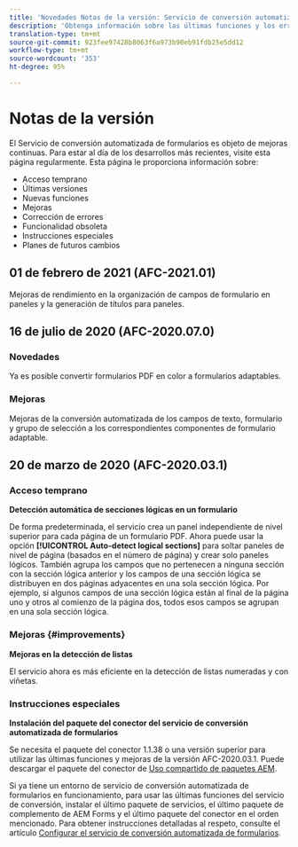 ```yaml
---
title: 'Novedades Notas de la versión: Servicio de conversión automatizada de formularios'
description: 'Obtenga información sobre las últimas funciones y los errores corregidos para el Servicio de conversión automatizada de formularios '
translation-type: tm+mt
source-git-commit: 923fee97428b8063f6a973b90eb91fdb25e5dd12
workflow-type: tm+mt
source-wordcount: '353'
ht-degree: 95%

---
```



# Notas de la versión

El Servicio de conversión automatizada de formularios es objeto de mejoras continuas. Para estar al día de los desarrollos más recientes, visite esta página regularmente. Esta página le proporciona información sobre:

* Acceso temprano
* Últimas versiones
* Nuevas funciones
* Mejoras
* Corrección de errores
* Funcionalidad obsoleta
* Instrucciones especiales
* Planes de futuros cambios


## 01 de febrero de 2021 (AFC-2021.01)

Mejoras de rendimiento en la organización de campos de formulario en paneles y la generación de títulos para paneles.

## 16 de julio de 2020 (AFC-2020.07.0)

### Novedades

Ya es posible convertir formularios PDF en color a formularios adaptables.

### Mejoras

Mejoras de la conversión automatizada de los campos de texto, formulario y grupo de selección a los correspondientes componentes de formulario adaptable.


## 20 de marzo de 2020 (AFC-2020.03.1)

### Acceso temprano

**Detección automática de secciones lógicas en un formulario**

De forma predeterminada, el servicio crea un panel independiente de nivel superior para cada página de un formulario PDF. Ahora puede usar la opción **[!UICONTROL Auto-detect logical sections]** para soltar paneles de nivel de página (basados en el número de página) y crear solo paneles lógicos. También agrupa los campos que no pertenecen a ninguna sección con la sección lógica anterior y los campos de una sección lógica se distribuyen en dos páginas adyacentes en una sola sección lógica. Por ejemplo, si algunos campos de una sección lógica están al final de la página uno y otros al comienzo de la página dos, todos esos campos se agrupan en una sola sección lógica.

### Mejoras {#improvements}

**Mejoras en la detección de listas**

El servicio ahora es más eficiente en la detección de listas numeradas y con viñetas.

### Instrucciones especiales

**Instalación del paquete del conector del servicio de conversión automatizada de formularios**

Se necesita el paquete del conector 1.1.38 o una versión superior para utilizar las últimas funciones y mejoras de la versión AFC-2020.03.1. Puede descargar el paquete del conector de [Uso compartido de paquetes AEM](https://www.adobeaemcloud.com/content/marketplace/marketplaceProxy.html?packagePath=/content/companies/public/adobe/packages/cq650/featurepack/AFCS-Connector-2020.03.1).

Si ya tiene un entorno de servicio de conversión automatizada de formularios en funcionamiento, para usar las últimas funciones del servicio de conversión, instalar el último paquete de servicios, el último paquete de complemento de AEM Forms y el último paquete del conector en el orden mencionado. Para obtener instrucciones detalladas al respeto, consulte el artículo [Configurar el servicio de conversión automatizada de formularios](configure-service.md).